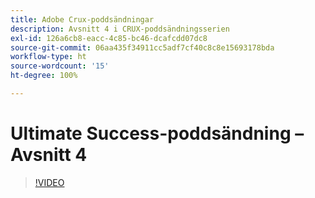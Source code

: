 ```yaml
---
title: Adobe Crux-poddsändningar
description: Avsnitt 4 i CRUX-poddsändningsserien
exl-id: 126a6cb8-eacc-4c85-bc46-dcafcdd07dc8
source-git-commit: 06aa435f34911cc5adf7cf40c8c8e15693178bda
workflow-type: ht
source-wordcount: '15'
ht-degree: 100%

---
```


# Ultimate Success-poddsändning – Avsnitt 4

>[!VIDEO](https://video.tv.adobe.com/v/3428830?quality=12learn=on)
